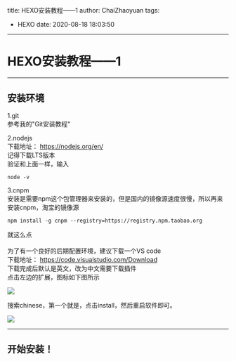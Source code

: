 title: HEXO安装教程——1
author: ChaiZhaoyuan
tags:
  - HEXO
date: 2020-08-18 18:03:50
---


# HEXO安装教程——1
---
## 安装环境
1.git<br>
参考我的"Git安装教程"<br>

2.nodejs<br>
下载地址： https://nodejs.org/en/<br>
记得下载LTS版本<br>
验证和上面一样，输入<br>
```
node -v
```



3.cnpm<br>
安装是需要npm这个包管理器来安装的，但是国内的镜像源速度很慢，所以再来安装cnpm，淘宝的镜像源
```
npm install -g cnpm --registry=https://registry.npm.taobao.org
```



就这么点<br><br>
为了有一个良好的后期配置环境，建议下载一个VS code<br>
下载地址： https://code.visualstudio.com/Download<br>
下载完成后默认是英文，改为中文需要下载插件<br>
点击左边的扩展，图标如下图所示

![](https://i.loli.net/2020/08/18/bZ7nI8Auet16WUs.png)

搜索chinese，第一个就是，点击install，然后重启软件即可。

![](https://i.loli.net/2020/08/18/hDki7syVHL5GcA9.png)

---
## 开始安装！